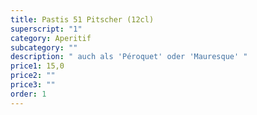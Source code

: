 ```yaml
---
title: Pastis 51 Pitscher (12cl)
superscript: "1"
category: Aperitif
subcategory: ""
description: " auch als 'Péroquet' oder 'Mauresque' "
price1: 15,0
price2: ""
price3: ""
order: 1
---
```

